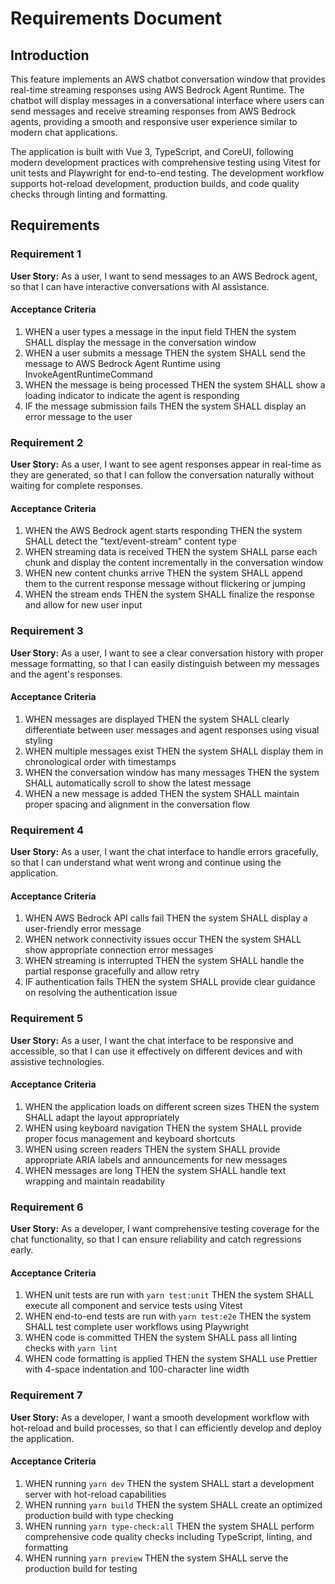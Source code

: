 # Requirements Document

## Introduction

This feature implements an AWS chatbot conversation window that provides real-time streaming responses using AWS Bedrock Agent Runtime. The chatbot will display messages in a conversational interface where users can send messages and receive streaming responses from AWS Bedrock agents, providing a smooth and responsive user experience similar to modern chat applications.

The application is built with Vue 3, TypeScript, and CoreUI, following modern development practices with comprehensive testing using Vitest for unit tests and Playwright for end-to-end testing. The development workflow supports hot-reload development, production builds, and code quality checks through linting and formatting.

## Requirements

### Requirement 1

**User Story:** As a user, I want to send messages to an AWS Bedrock agent, so that I can have interactive conversations with AI assistance.

#### Acceptance Criteria

1. WHEN a user types a message in the input field THEN the system SHALL display the message in the conversation window
2. WHEN a user submits a message THEN the system SHALL send the message to AWS Bedrock Agent Runtime using InvokeAgentRuntimeCommand
3. WHEN the message is being processed THEN the system SHALL show a loading indicator to indicate the agent is responding
4. IF the message submission fails THEN the system SHALL display an error message to the user

### Requirement 2

**User Story:** As a user, I want to see agent responses appear in real-time as they are generated, so that I can follow the conversation naturally without waiting for complete responses.

#### Acceptance Criteria

1. WHEN the AWS Bedrock agent starts responding THEN the system SHALL detect the "text/event-stream" content type
2. WHEN streaming data is received THEN the system SHALL parse each chunk and display the content incrementally in the conversation window
3. WHEN new content chunks arrive THEN the system SHALL append them to the current response message without flickering or jumping
4. WHEN the stream ends THEN the system SHALL finalize the response and allow for new user input

### Requirement 3

**User Story:** As a user, I want to see a clear conversation history with proper message formatting, so that I can easily distinguish between my messages and the agent's responses.

#### Acceptance Criteria

1. WHEN messages are displayed THEN the system SHALL clearly differentiate between user messages and agent responses using visual styling
2. WHEN multiple messages exist THEN the system SHALL display them in chronological order with timestamps
3. WHEN the conversation window has many messages THEN the system SHALL automatically scroll to show the latest message
4. WHEN a new message is added THEN the system SHALL maintain proper spacing and alignment in the conversation flow

### Requirement 4

**User Story:** As a user, I want the chat interface to handle errors gracefully, so that I can understand what went wrong and continue using the application.

#### Acceptance Criteria

1. WHEN AWS Bedrock API calls fail THEN the system SHALL display a user-friendly error message
2. WHEN network connectivity issues occur THEN the system SHALL show appropriate connection error messages
3. WHEN streaming is interrupted THEN the system SHALL handle the partial response gracefully and allow retry
4. IF authentication fails THEN the system SHALL provide clear guidance on resolving the authentication issue

### Requirement 5

**User Story:** As a user, I want the chat interface to be responsive and accessible, so that I can use it effectively on different devices and with assistive technologies.

#### Acceptance Criteria

1. WHEN the application loads on different screen sizes THEN the system SHALL adapt the layout appropriately
2. WHEN using keyboard navigation THEN the system SHALL provide proper focus management and keyboard shortcuts
3. WHEN using screen readers THEN the system SHALL provide appropriate ARIA labels and announcements for new messages
4. WHEN messages are long THEN the system SHALL handle text wrapping and maintain readability

### Requirement 6

**User Story:** As a developer, I want comprehensive testing coverage for the chat functionality, so that I can ensure reliability and catch regressions early.

#### Acceptance Criteria

1. WHEN unit tests are run with `yarn test:unit` THEN the system SHALL execute all component and service tests using Vitest
2. WHEN end-to-end tests are run with `yarn test:e2e` THEN the system SHALL test complete user workflows using Playwright
3. WHEN code is committed THEN the system SHALL pass all linting checks with `yarn lint`
4. WHEN code formatting is applied THEN the system SHALL use Prettier with 4-space indentation and 100-character line width

### Requirement 7

**User Story:** As a developer, I want a smooth development workflow with hot-reload and build processes, so that I can efficiently develop and deploy the application.

#### Acceptance Criteria

1. WHEN running `yarn dev` THEN the system SHALL start a development server with hot-reload capabilities
2. WHEN running `yarn build` THEN the system SHALL create an optimized production build with type checking
3. WHEN running `yarn type-check:all` THEN the system SHALL perform comprehensive code quality checks including TypeScript, linting, and formatting
4. WHEN running `yarn preview` THEN the system SHALL serve the production build for testing
